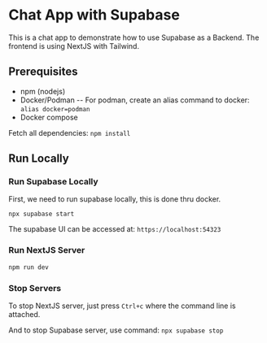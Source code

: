 # Chat App with Supabase

This is a chat app to demonstrate how to use Supabase as a Backend. The frontend is using
NextJS with Tailwind.

## Prerequisites

- npm (nodejs)
- Docker/Podman -- For podman, create an alias command to docker: `alias docker=podman`
- Docker compose

Fetch all dependencies: `npm install`

## Run Locally

### Run Supabase Locally

First, we need to run supabase locally, this is done thru docker.

`npx supabase start`

The supabase UI can be accessed at: `https://localhost:54323`

### Run NextJS Server

```bash
npm run dev
```

### Stop Servers

To stop NextJS server, just press `Ctrl+c` where the command line is attached.

And to stop Supabase server, use command: `npx supabase stop`

